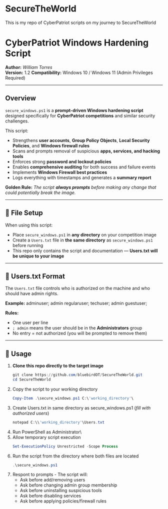 # SecureTheWorld
This is my repo of CyberPatriot scripts on my journey to SecureTheWorld

# CyberPatriot Windows Hardening Script

**Author:** *William Torres*  
**Version:** 1.2 
**Compatibility:** Windows 10 / Windows 11 (Admin Privileges Required)

---

## Overview

`secure_windows.ps1` is a **prompt-driven Windows hardening script** designed specifically for **CyberPatriot competitions** and similar security challenges.  

This script:
- Strengthens **user accounts**, **Group Policy Objects**, **Local Security Policies**, and **Windows firewall rules**
- Scans and prompts removal of suspicious **apps, services, and hacking tools**
- Enforces strong **password and lockout policies**
- Enables **comprehensive auditing** for both success and failure events
- Implements **Windows Firewall best practices**
- Logs everything with timestamps and generates a **summary report**  

**Golden Rule:** *The script **always prompts** before making any change that could potentially break the image.*

---


## 📂 File Setup

When using this script:
- Place `secure_windows.ps1` in **any directory** on your competition image  
- Create a `Users.txt` file in **the same directory** as `secure_windows.ps1` before running  
- This repo only contains the script and documentation — **Users.txt will be unique to your image**

---

## 📜 Users.txt Format

The `Users.txt` file controls who is authorized on the machine and who should have admin rights.

**Example:**
adminuser; admin
regularuser;
techuser; admin
guestuser;

**Rules:**
- One user per line
- `; admin` means the user should be in the **Administrators** group
- No entry = not authorized (you will be prompted to remove them)

---

## 🚀 Usage

1. **Clone this repo directly to the target image**
   ```powershell
   git clone https://github.com/bluebirdOT/SecureTheWorld.git
   cd SecureTheWorld
2. Copy the script to your working directory
   ```powershell
   Copy-Item .\secure_windows.ps1 C:\'working_directory'\
3. Create Users.txt in same directory as secure_windows.ps1 (*fill with authorized users*)
   ```powershell
   notepad C:\\'working_directory'\Users.txt
4. Run PowerShell as Administrator\
5. Allow temporary script execution
   ```powershell
   Set-ExecutionPolicy Unrestricted -Scope Process
   ```
6. Run the script from the directory where both files are located
   ```powershell
   .\secure_windows.ps1
7. Respont to prompts - The script will:
   - Ask before add/removing users
   - Ask before changing admin group membership
   - Ask before uninstalling suspicious tools
   - Ask before disabling services
   - Ask before applying policies/firewall rules
